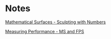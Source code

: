 # Notes

[Mathematical Surfaces - Sculpting with Numbers](https://catlikecoding.com/unity/tutorials/basics/mathematical-surfaces/)

[Measuring Performance - MS and FPS](https://catlikecoding.com/unity/tutorials/basics/measuring-performance/)
